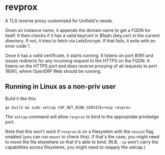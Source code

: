 # revprox

A TLS reverse proxy customized for Unifield's needs.

Given an instance name, it appends the domain name to get a FQDN for
itself. It then checks if it has a valid key/cert in $fqdn.{key,cer}
in the current directory. If not, it tries to fetch via LetsEncrypt.
If that fails, it exits with an error code 1.

Once it has a valid certificate, it starts running. It listens on port
8061 and issues redirects for any incoming request to the HTTPS on
the FQDN. It listens on the HTTPS port and does reverse proxying of all
requests to port 18061, where OpenERP Web should be running.

## Running in Linux as a non-priv user

Build it like this: 

```
go build && sudo setcap CAP_NET_BIND_SERVICE=+eip revprox
```

The `setcap` command will allow `revprox` to bind to the appropriate priviledge port. 

Note that this won't work if `revprox` is on a filesystem with the `nosuid` flag enabled (you can run `mount` to check this). If that's the case, you might need to move the file elsewhere so that it's able to bind. (N.B. : `cp` won't carry the capabilities across filsystems, you might need to reapply the setcap.)

